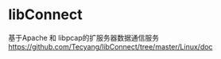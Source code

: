 # libConnect
基于Apache 和 libpcap的扩服务器数据通信服务
https://github.com/Tecyang/libConnect/tree/master/Linux/doc
